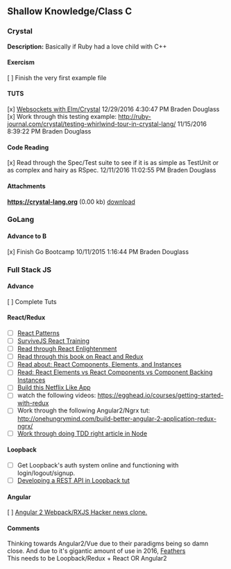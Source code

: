 ## Shallow Knowledge/Class C

### Crystal

**Description:**
Basically if Ruby had a love child with C++

#### Exercism

[ ] Finish the very first example file

#### TUTS

[x] [Websockets with Elm/Crystal](https://medium.com/@zenitram.oiram/a-beginners-guide-to-websockets-in-elm-and-crystal-8f510c28eb61#.3f25x82ce) 12/29/2016 4:30:47 PM Braden Douglass
[x] Work through this testing example: http://ruby-journal.com/crystal/testing-whirlwind-tour-in-crystal-lang/ 11/15/2016 8:39:22 PM Braden Douglass

#### Code Reading

[x] Read through the Spec/Test suite to see if it is as simple as TestUnit or as complex and hairy as RSpec. 12/11/2016 11:02:55 PM Braden Douglass

#### Attachments

**https://crystal-lang.org** (0.00 kb) [download](https://crystal-lang.org)

### GoLang

#### Advance to B

[x] Finish Go Bootcamp 10/11/2015 1:16:44 PM Braden Douglass

### Full Stack JS

#### Advance

[ ] Complete Tuts

#### React/Redux

- [ ] [React Patterns](http://krasimirtsonev.com/blog/article/react-js-in-design-patterns)
- [ ] [SurviveJS React Training ](https://survivejs.github.io/training/#/?_k=zvy0ok)
- [ ] [Read through React Enlightenment](https://www.reactenlightenment.com)
- [ ] [Read through this book on React and Redux](http://satyam.github.io/book-react-redux/#preface-the-application)
- [ ] [Read about: React Components, Elements, and Instances](https://medium.com/@dan_abramov/react-components-elements-and-instances-90800811f8ca#.xk98q4c1r)
- [ ] [Read: React Elements vs React Components vs Component Backing Instances](https://medium.com/@fay_jai/react-elements-vs-react-components-vs-component-backing-instances-14d42729f62#.482g9ynuu)
- [ ] [Build this Netflix Like App](https://www.fullstackreact.com/react-daily-ui/003-landing-page/l)
- [ ] watch the following videos: https://egghead.io/courses/getting-started-with-redux
- [ ] Work through the following Angular2/Ngrx tut: http://onehungrymind.com/build-better-angular-2-application-redux-ngrx/
- [ ] [Work through doing TDD right article in Node](https://blog.risingstack.com/getting-node-js-testing-and-tdd-right-node-js-at-scale)

#### Loopback

- [ ] Get Loopback's auth system online and functioning with login/logout/signup.
- [ ] [Developing a REST API in Loopback tut](https://blog.optis.be/developing-a-complete-rest-api-with-loopback-a3190edc105a#.w1cprekwn)

#### Angular

[ ] [Angular 2 Webpack/RXJS Hacker news clone.](http://houssein.me/angular2-hacker-news?utm_source=javascriptweekly&utm_medium=email)

#### Comments
Thinking towards Angular2/Vue due to their paradigms being so damn close. And due to it's gigantic amount of use in 2016, [Feathers](http://feathersjs.com)  
This needs to be Loopback/Redux + React OR Angular2
